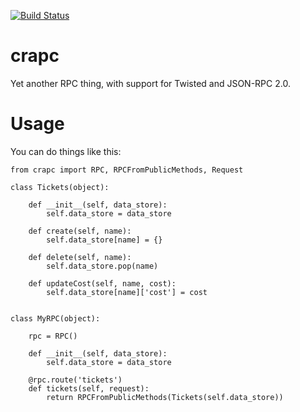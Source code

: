 [![Build Status](https://secure.travis-ci.org/iffy/crapc.png?branch=master)](http://travis-ci.org/iffy/crapc)

crapc
=====

Yet another RPC thing, with support for Twisted and JSON-RPC 2.0.


Usage
=====

You can do things like this:


    from crapc import RPC, RPCFromPublicMethods, Request

    class Tickets(object):

        def __init__(self, data_store):
            self.data_store = data_store

        def create(self, name):
            self.data_store[name] = {}

        def delete(self, name):
            self.data_store.pop(name)

        def updateCost(self, name, cost):
            self.data_store[name]['cost'] = cost


    class MyRPC(object):

        rpc = RPC()

        def __init__(self, data_store):
            self.data_store = data_store

        @rpc.route('tickets')
        def tickets(self, request):
            return RPCFromPublicMethods(Tickets(self.data_store))

